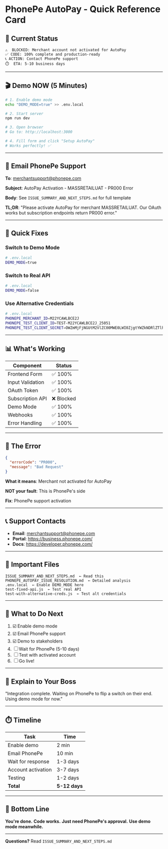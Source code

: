 # PhonePe AutoPay - Quick Reference Card

## 🚨 Current Status
```
⚠️  BLOCKED: Merchant account not activated for AutoPay
✅ CODE: 100% complete and production-ready
📞 ACTION: Contact PhonePe support
⏱️  ETA: 5-10 business days
```

---

## 🎬 Demo NOW (5 Minutes)

```bash
# 1. Enable demo mode
echo "DEMO_MODE=true" >> .env.local

# 2. Start server
npm run dev

# 3. Open browser
# Go to: http://localhost:3000

# 4. Fill form and click "Setup AutoPay"
# Works perfectly! ✅
```

---

## 📧 Email PhonePe Support

**To**: merchantsupport@phonepe.com

**Subject**: AutoPay Activation - MASSRETAILUAT - PR000 Error

**Body**: See `ISSUE_SUMMARY_AND_NEXT_STEPS.md` for full template

**TL;DR**: "Please activate AutoPay for merchant MASSRETAILUAT. Our OAuth works but subscription endpoints return PR000 error."

---

## 🔧 Quick Fixes

### Switch to Demo Mode
```bash
# .env.local
DEMO_MODE=true
```

### Switch to Real API
```bash
# .env.local
DEMO_MODE=false
```

### Use Alternative Credentials
```bash
# .env.local
PHONEPE_MERCHANT_ID=M22YCAWLBCE2J
PHONEPE_TEST_CLIENT_ID=TEST-M22YCAWLBCE2J_25051
PHONEPE_TEST_CLIENT_SECRET=OWZmMjFjNGUtM2VlZC00MWE0LWI0ZjgtYWZkNDRlZTlhNjVl
```

---

## 📊 What's Working

| Component | Status |
|-----------|--------|
| Frontend Form | ✅ 100% |
| Input Validation | ✅ 100% |
| OAuth Token | ✅ 100% |
| Subscription API | ❌ Blocked |
| Demo Mode | ✅ 100% |
| Webhooks | ✅ 100% |
| Error Handling | ✅ 100% |

---

## 🎯 The Error

```json
{
  "errorCode": "PR000",
  "message": "Bad Request"
}
```

**What it means**: Merchant not activated for AutoPay

**NOT your fault**: This is PhonePe's side

**Fix**: PhonePe support activation

---

## 📞 Support Contacts

- **Email**: merchantsupport@phonepe.com
- **Portal**: https://business.phonepe.com/
- **Docs**: https://developer.phonepe.com/

---

## 📁 Important Files

```
ISSUE_SUMMARY_AND_NEXT_STEPS.md  ← Read this
PHONEPE_AUTOPAY_ISSUE_RESOLUTION.md  ← Detailed analysis
.env.local  ← Enable DEMO_MODE here
test-fixed-api.js  ← Test real API
test-with-alternative-creds.js  ← Test alt credentials
```

---

## 🚀 What to Do Next

1. ☑️ Enable demo mode
2. ☑️ Email PhonePe support
3. ☑️ Demo to stakeholders
4. ☐ Wait for PhonePe (5-10 days)
5. ☐ Test with activated account
6. ☐ Go live!

---

## 💬 Explain to Your Boss

"Integration complete. Waiting on PhonePe to flip a switch on their end. Using demo mode for now."

---

## ⏱️ Timeline

| Task | Time |
|------|------|
| Enable demo | 2 min |
| Email PhonePe | 10 min |
| Wait for response | 1-3 days |
| Account activation | 3-7 days |
| Testing | 1-2 days |
| **Total** | **5-12 days** |

---

## 🎉 Bottom Line

**You're done.**
**Code works.**
**Just need PhonePe's approval.**
**Use demo mode meanwhile.**

---

**Questions?** Read `ISSUE_SUMMARY_AND_NEXT_STEPS.md`

